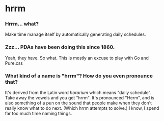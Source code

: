 # hrrm

### Hrrm... what?

Make time manage itself by automatically generating daily schedules.

### Zzz... PDAs have been doing this since 1860.

Yeah, they have. So what. This is mostly an excuse to play with Go and Pure.css

### What kind of a name is "hrrm"? How do you even pronounce that?

It's derived from the Latin word *horarium* which means "daily schedule". Take away the vowels
and you get "hrrm". It's pronounced "Herm", and is also something of a pun on the sound that
people make when they don't really know what to do next. (Which hrrm attempts to solve.) I know,
I spend far too much time naming things.